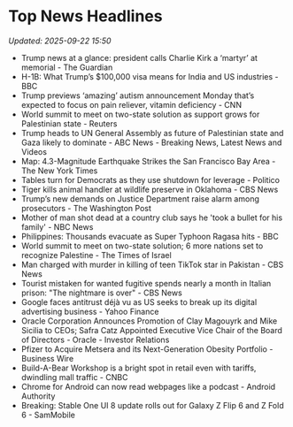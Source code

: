 # Top News Headlines

_Updated: 2025-09-22 15:50_

- Trump news at a glance: president calls Charlie Kirk a ‘martyr’ at memorial - The Guardian
- H-1B: What Trump’s $100,000 visa means for India and US industries - BBC
- Trump previews ‘amazing’ autism announcement Monday that’s expected to focus on pain reliever, vitamin deficiency - CNN
- World summit to meet on two-state solution as support grows for Palestinian state - Reuters
- Trump heads to UN General Assembly as future of Palestinian state and Gaza likely to dominate - ABC News - Breaking News, Latest News and Videos
- Map: 4.3-Magnitude Earthquake Strikes the San Francisco Bay Area - The New York Times
- Tables turn for Democrats as they use shutdown for leverage - Politico
- Tiger kills animal handler at wildlife preserve in Oklahoma - CBS News
- Trump’s new demands on Justice Department raise alarm among prosecutors - The Washington Post
- Mother of man shot dead at a country club says he 'took a bullet for his family' - NBC News
- Philippines: Thousands evacuate as Super Typhoon Ragasa hits - BBC
- World summit to meet on two-state solution; 6 more nations set to recognize Palestine - The Times of Israel
- Man charged with murder in killing of teen TikTok star in Pakistan - CBS News
- Tourist mistaken for wanted fugitive spends nearly a month in Italian prison: "The nightmare is over" - CBS News
- Google faces antitrust déjà vu as US seeks to break up its digital advertising business - Yahoo Finance
- Oracle Corporation Announces Promotion of Clay Magouyrk and Mike Sicilia to CEOs; Safra Catz Appointed Executive Vice Chair of the Board of Directors - Oracle - Investor Relations
- Pfizer to Acquire Metsera and its Next-Generation Obesity Portfolio - Business Wire
- Build-A-Bear Workshop is a bright spot in retail even with tariffs, dwindling mall traffic - CNBC
- Chrome for Android can now read webpages like a podcast - Android Authority
- Breaking: Stable One UI 8 update rolls out for Galaxy Z Flip 6 and Z Fold 6 - SamMobile